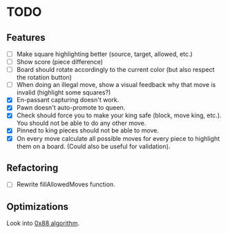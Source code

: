 # TODO

## Features
- [ ] Make square highlighting better (source, target, allowed, etc.)
- [ ] Show score (piece difference)
- [ ] Board should rotate accordingly to the current color (but also respect the rotation button)
- [ ] When doing an illegal move, show a visual feedback why that move is invalid (highlight some squares?)
- [x] En-passant capturing doesn't work.
- [x] Pawn doesn't auto-promote to queen.
- [x] Check should force you to make your king safe (block, move king, etc.). You should not be able to do any other move.
- [x] Pinned to king pieces should not be able to move.
- [x] On every move calculate all possible moves for every piece to highlight them on a board. (Could also be useful for validation).

## Refactoring

- [ ] Rewrite fillAllowedMoves function.

## Optimizations

Look into [0x88 algorithm](https://www.chessprogramming.org/0x88).
